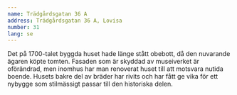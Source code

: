 ```yaml
---
name: Trädgårdsgatan 36 A
address: Trädgårdsgatan 36 A, Lovisa
number: 31
lang: se
---
```

Det på 1700-talet byggda huset hade länge stått obebott, då den nuvarande ägaren köpte tomten. Fasaden som är skyddad av museiverket är oförändrad,  men inomhus har man renoverat huset till att motsvara  nutida boende. Husets bakre del av bräder har rivits och har fått ge vika för ett nybygge som stilmässigt passar till den historiska delen.